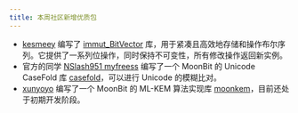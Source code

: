 ```yaml
---
title: 本周社区新增优质包
---
```


- [kesmeey](https://github.com/kesmeey) 编写了 [immut_BitVector](https://github.com/moonbit-community/immut_BitVector) 库，用于紧凑且高效地存储和操作布尔序列。它提供了一系列位操作，同时保持不可变性，所有修改操作返回新实例。
- 官方的同学 [NSlash951 myfreess](https://github.com/myfreess) 编写了一个 MoonBit 的 Unicode CaseFold 库 [casefold](https://github.com/myfreess/casefold)，可以进行 Unicode 的模糊比对。
- [xunyoyo](https://github.com/xunyoyo) 编写了一个 MoonBit 的 ML-KEM 算法实现库 [moonkem](https://github.com/moonbit-community/moonkem)，目前还处于初期开发阶段。
